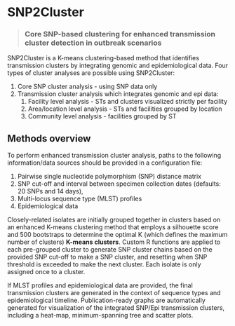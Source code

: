 # SNP2Cluster

> ### Core SNP-based clustering for enhanced transmission cluster detection in outbreak scenarios

SNP2Cluster is a K-means clustering-based method that identifies transmission clusters by integrating genomic and epidemiological data. Four types of cluster analyses are possible using SNP2Cluster:

1. Core SNP cluster analysis - using SNP data only
2. Transmission cluster analysis which integrates genomic and epi data:
    1. Facility level analysis - STs and clusters visualized strictly per facility
    1. Area/location level analysis - STs and facilities grouped by location
    1. Community level analysis - facilities grouped by ST
  
## Methods overview
To perform enhanced transmission cluster analysis, paths to the following information/data sources should be provided in a configuration file: 
  1. Pairwise single nucleotide polymorphism (SNP) distance matrix 
  2. SNP cut-off and interval between specimen collection dates (defaults: 20 SNPs and 14 days), 
  3. Multi-locus sequence type (MLST) profiles
  4. Epidemiological data

Closely-related isolates are initially grouped together in clusters based on an enhanced K-means clustering method that employs a silhouette score and 500 bootstraps to determine the optimal K (which defines the maximum number of clusters) **K-means clusters**. Custom R functions are applied to each pre-grouped cluster to generate SNP cluster chains based on the provided SNP cut-off to make a SNP cluster, and resetting when SNP threshold is exceeded to make the next cluster. Each isolate is only assigned once to a cluster. 

If MLST profiles and epidemiological data are provided, the final transmission clusters are generated in the context of sequence types and epidemiological timeline. Publication-ready graphs are automatically generated for visualization of the integrated SNP/Epi transmission clusters, including a heat-map, minimum-spanning tree and scatter plots.
